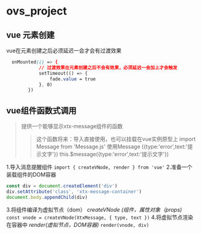 # ovs_project

## vue 元素创建
vue在元素创建之后必须延迟一会才会有过渡效果
```css
  onMounted(() => {
            // 过渡效果在元素创建之后不会有效果，必须延迟一会加上才会触发
            setTimeout(() => {
                fade.value = true
            }, 0)
        })
```

## vue组件函数式调用
> 提供一个能够显示xtx-message组件的函数
>>这个函数将来：导入直接使用，也可以挂载在vue实例原型上
>> import Message from 'Message.js' 使用Message ({type:'error',text:'提示文字'})
> this.$message({type:'error',text:'提示文字'})


1.导入消息提醒组件
`import { createVNode, render } from 'vue'`
2.准备一个装载组件的DOM容器
```js
const div = document.createElement('div')
div.setAttribute('class', 'xtx-message-container')
document.body.appendChild(div)
```
3.将组件编译为虚拟节点（dom） 
*createVNode (组件，属性对象（props)*
`const vnode = createVNode(XtxMessage, { type, text })`
4.将虚拟节点渲染在容器中
*render(虚拟节点，DOM容器)*
`render(vnode, div)`
